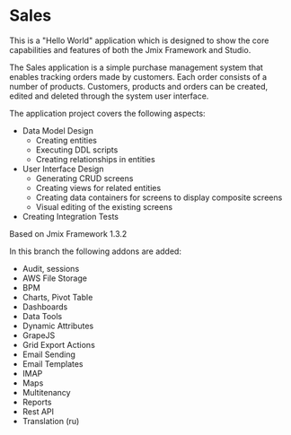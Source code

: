 # Sales
This is a "Hello World" application which is designed to show the core capabilities and features of both the Jmix Framework and Studio.

The Sales application is a simple purchase management system that enables tracking orders made by customers. Each order consists of a number of products. Customers, products and orders can be created, edited and deleted through the system user interface.

The application project covers the following aspects:

- Data Model Design
  - Creating entities
  - Executing DDL scripts
  - Creating relationships in entities
- User Interface Design
  - Generating CRUD screens
  - Creating views for related entities
  - Creating data containers for screens to display composite screens
  - Visual editing of the existing screens
- Creating Integration Tests

Based on Jmix Framework 1.3.2

In this branch the following addons are added:
- Audit, sessions
- AWS File Storage
- BPM
- Charts, Pivot Table
- Dashboards
- Data Tools
- Dynamic Attributes
- GrapeJS
- Grid Export Actions
- Email Sending
- Email Templates
- IMAP
- Maps
- Multitenancy
- Reports
- Rest API
- Translation (ru)
